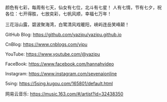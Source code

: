 颜色有七彩，每周有七天，仙女有七位，北斗有七星！ 人有七情，节有七夕，祝各位：七开得胜，七放奕彩，七帆风顺，幸福七万年！

三花浴山露，碧波聚海湾，白鹭清风戏暖阳，峡屿连岳笑峰颠！

GitHub Blog: https://github.com/yazipu/yazipu.github.io

CnBlog: https://www.cnblogs.com/yipu

YouTube: https://www.youtube.com/@yazipu

FaceBook: https://www.facebook.com/hannahvideo

Instagram: https://www.instagram.com/sevenaionline

5sing: https://5sing.kugou.com/165801/default.html

网易云音乐: https://music.163.com/#/artist?id=32438350
